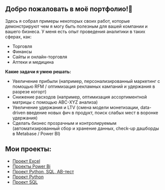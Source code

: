 ## Добро пожаловать в моё портфолио!👋

Здесь я собрал примеры некоторых своих работ, которые демонстрируют чем я могу быть полезным для вашей компании и вашего бизнеса. У меня есть опыт проведения аналитики в таких сферах, как:
- Торговля
- Финансы
- Сайты и онлайн-торговля
- Аптеки и медицина

**Какие задачи я умею решать:**

- Увеличение прибыли (например, персонализированный маркетинг с помощью RFM / оптимизация рекламных кампаний и удержания в разрезе когорт)
- Снижение расходов (например, оптимизация ассортиментной матрицы с помощью ABC-XYZ анализа)
- Увеличение удержания и LTV (смена модели монетизации, data-driven введение новых фич в продукт, поиск слабых мест в воронке удержания)
- Сделать бизнес прозрачным и контролируемым (автоматизированный сбор и хранение данных, check-up дашборды в Metabase / Power BI)

## Мои проекты: 

- [Проект Excel](https://github.com/KanevPavel/projects/tree/main/%D0%9F%D1%80%D0%BE%D0%B5%D0%BA%D1%82%20Ex%D1%81el)
- [Проекты Power Bi](https://github.com/KanevPavel/projects/tree/main/%D0%9F%D1%80%D0%BE%D0%B5%D0%BA%D1%82%20Power%20Bi)
- [Проект Python, SQL, AB-тест](https://github.com/KanevPavel/projects/tree/main/%D0%9F%D1%80%D0%BE%D0%B5%D0%BA%D1%82%20Python%2C%20SQL%2C%20AB-%D1%82%D0%B5%D1%81%D1%82)
- [Проект Python](https://github.com/KanevPavel/projects/tree/main/%D0%9F%D1%80%D0%BE%D0%B5%D0%BA%D1%82%20Python)
- [Проект SQL](https://github.com/KanevPavel/projects/tree/main/%D0%9F%D1%80%D0%BE%D0%B5%D0%BA%D1%82%20SQL)
